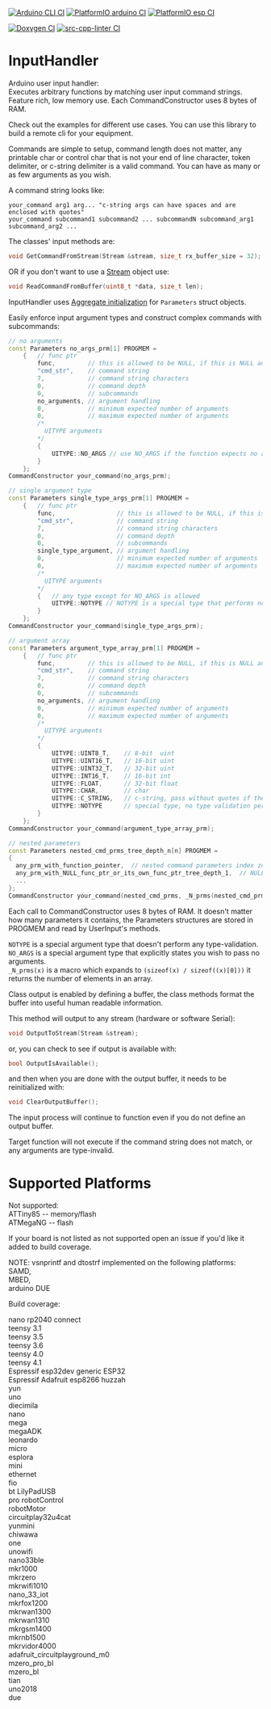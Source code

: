 <!-- markdownlint-disable MD041 -->
[![Arduino CLI CI](https://github.com/dstroy0/InputHandler/actions/workflows/build_arduino_cli.yml/badge.svg)](https://github.com/dstroy0/InputHandler/actions/workflows/build_arduino_cli.yml) [![PlatformIO arduino CI](https://github.com/dstroy0/InputHandler/actions/workflows/build_arduino_pio.yml/badge.svg)](https://github.com/dstroy0/InputHandler/actions/workflows/build_arduino_pio.yml) [![PlatformIO esp CI](https://github.com/dstroy0/InputHandler/actions/workflows/build_esp_pio.yml/badge.svg)](https://github.com/dstroy0/InputHandler/actions/workflows/build_esp_pio.yml)  

[![Doxygen CI](https://github.com/dstroy0/InputHandler/actions/workflows/doxygen.yml/badge.svg)](https://github.com/dstroy0/InputHandler/actions/workflows/doxygen.yml) [![src-cpp-linter CI](https://github.com/dstroy0/InputHandler/actions/workflows/lib_cpp_linter.yml/badge.svg)](https://github.com/dstroy0/InputHandler/actions/workflows/lib_cpp_linter.yml)  

# InputHandler

Arduino user input handler:  
Executes arbitrary functions by matching user input command strings.  Feature rich, low memory use.  Each CommandConstructor uses 8 bytes of RAM.  

Check out the examples for different use cases.  You can use this library to build a remote cli for your equipment.  

Commands are simple to setup, command length does not matter, any printable char or control char that is not your end of line character, token delimiter, or c-string delimiter is a valid command.  You can have as many or as few arguments as you wish.

A command string looks like:  

```text
your_command arg1 arg... "c-string args can have spaces and are enclosed with quotes"
your_command subcommand1 subcommand2 ... subcommandN subcommand_arg1 subcommand_arg2 ...
```

The classes' input methods are:  

```cpp
void GetCommandFromStream(Stream &stream, size_t rx_buffer_size = 32);
```

OR if you don't want to use a [Stream](https://www.arduino.cc/reference/en/language/functions/communication/stream/) object use:  

```cpp
void ReadCommandFromBuffer(uint8_t *data, size_t len);
```

InputHandler uses [Aggregate initialization](https://en.cppreference.com/w/cpp/language/aggregate_initialization) for `Parameters` struct objects.  

Easily enforce input argument types and construct complex commands with subcommands:  

```cpp
// no arguments
const Parameters no_args_prm[1] PROGMEM =
    {   // func ptr
        func,         // this is allowed to be NULL, if this is NULL and the terminating subcommand function ptr is also NULL nothing will launch (error)
        "cmd_str",    // command string
        7,            // command string characters
        0,            // command depth
        0,            // subcommands
        no_arguments, // argument handling
        0,            // minimum expected number of arguments
        0,            // maximum expected number of arguments
        /*
          UITYPE arguments
        */
        {
            UITYPE::NO_ARGS // use NO_ARGS if the function expects no arguments
        }
    };
CommandConstructor your_command(no_args_prm);

// single argument type
const Parameters single_type_args_prm[1] PROGMEM =
    {   // func ptr
        func,                 // this is allowed to be NULL, if this is NULL and the terminating subcommand function ptr is also NULL nothing will launch (error)
        "cmd_str",            // command string
        7,                    // command string characters
        0,                    // command depth
        0,                    // subcommands
        single_type_argument, // argument handling
        0,                    // minimum expected number of arguments
        0,                    // maximum expected number of arguments
        /*
          UITYPE arguments
        */
        {   // any type except for NO_ARGS is allowed
            UITYPE::NOTYPE // NOTYPE is a special type that performs no type validation
        }
    };
CommandConstructor your_command(single_type_args_prm);

// argument array
const Parameters argument_type_array_prm[1] PROGMEM =
    {   // func ptr
        func,         // this is allowed to be NULL, if this is NULL and the terminating subcommand function ptr is also NULL nothing will launch (error)
        "cmd_str",    // command string
        7,            // command string characters
        0,            // command depth
        0,            // subcommands
        no_arguments, // argument handling
        0,            // minimum expected number of arguments
        0,            // maximum expected number of arguments
        /*
          UITYPE arguments
        */
        {
            UITYPE::UINT8_T,    // 8-bit  uint
            UITYPE::UINT16_T,   // 16-bit uint
            UITYPE::UINT32_T,   // 32-bit uint
            UITYPE::INT16_T,    // 16-bit int
            UITYPE::FLOAT,      // 32-bit float
            UITYPE::CHAR,       // char
            UITYPE::C_STRING,   // c-string, pass without quotes if there are no spaces, or pass with quotes if there are
            UITYPE::NOTYPE      // special type, no type validation performed
        }
    };
CommandConstructor your_command(argument_type_array_prm);

// nested parameters
const Parameters nested_cmd_prms_tree_depth_n[n] PROGMEM =
{
  any_prm_with_function_pointer,  // nested command parameters index zero needs a function pointer, else error
  any_prm_with_NULL_func_ptr_or_its_own_func_ptr_tree_depth_1,  // NULL func ptr defaults to element zero func ptr, or point this subcommand to its own func
  ...
};
CommandConstructor your_command(nested_cmd_prms, _N_prms(nested_cmd_prms), tree_depth);
```

Each call to CommandConstructor uses 8 bytes of RAM.  It doesn't matter how many parameters it contains, the Parameters structures are stored in PROGMEM and read by UserInput's methods.

`NOTYPE` is a special argument type that doesn't perform any type-validation.  
`NO_ARGS` is a special argument type that explicitly states you wish to pass no arguments.  
`_N_prms(x)` is a macro which expands to `(sizeof(x) / sizeof((x)[0]))` it returns the number of elements in an array.  

Class output is enabled by defining a buffer, the class methods format the buffer into useful human readable information.  

This method will output to any stream (hardware or software Serial):  

```cpp
void OutputToStream(Stream &stream);
```

or, you can check to see if output is available with:  

```cpp
bool OutputIsAvailable();
```

and then when you are done with the output buffer, it needs to be reinitialized with:  

```cpp
void ClearOutputBuffer();
```

The input process will continue to function even if you do not define an output buffer.  

Target function will not execute if the command string does not match, or any arguments are type-invalid.  

# Supported Platforms

Not supported:  
ATTiny85 -- memory/flash  
ATMegaNG -- flash  

If your board is not listed as not supported open an issue if you'd like it added to build coverage.  

NOTE: vsnprintf and dtostrf implemented on the following platforms:  
SAMD,  
MBED,  
arduino DUE  

Build coverage:  

nano rp2040 connect  
teensy 3.1  
teensy 3.5  
teensy 3.6  
teensy 4.0  
teensy 4.1  
Espressif esp32dev generic ESP32  
Espressif Adafruit esp8266 huzzah  
yun  
uno  
diecimila  
nano  
mega  
megaADK  
leonardo  
micro  
esplora  
mini  
ethernet  
fio  
bt
LilyPadUSB  
pro 
robotControl  
robotMotor  
circuitplay32u4cat  
yunmini  
chiwawa  
one  
unowifi  
nano33ble  
mkr1000  
mkrzero  
mkrwifi1010  
nano_33_iot  
mkrfox1200  
mkrwan1300  
mkrwan1310  
mkrgsm1400  
mkrnb1500  
mkrvidor4000  
adafruit_circuitplayground_m0  
mzero_pro_bl  
mzero_bl  
tian  
uno2018  
due  
